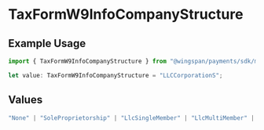 # TaxFormW9InfoCompanyStructure

## Example Usage

```typescript
import { TaxFormW9InfoCompanyStructure } from "@wingspan/payments/sdk/models/shared";

let value: TaxFormW9InfoCompanyStructure = "LLCCorporationS";
```

## Values

```typescript
"None" | "SoleProprietorship" | "LlcSingleMember" | "LlcMultiMember" | "CorporationS" | "LLCCorporationS" | "LLCCorporationC" | "LLCPartnership" | "CorporationC" | "Partnership"
```